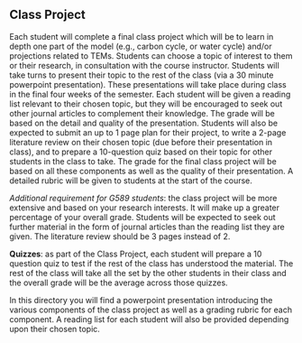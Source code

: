## Class Project

Each student will complete a final class project which will be to learn in depth one part of the model (e.g., carbon cycle, or water cycle) and/or projections related to TEMs. Students can choose a topic of interest to them or their research, in consultation with the course instructor. Students will take turns to present their topic to the rest of the class (via a 30 minute powerpoint presentation). These presentations will take place during class in the final four weeks of the semester. Each student will be given a reading list relevant to their chosen topic, but they will be encouraged to seek out other journal articles to complement their knowledge. The grade will be based on the detail and quality of the presentation. Students will also be expected to submit an up to 1 page plan for their project, to write a 2-page literature review on their chosen topic (due before their presentation in class), and to prepare a 10-question quiz based on their topic for other students in the class to take. The grade for the final class project will be based on all these components as well as the quality of their presentation. A detailed rubric will be given to students at the start of the course.

*Additional requirement for G589 students*: the class project will be more extensive and based on your research interests. It will make up a greater percentage of your overall grade. Students will be expected to seek out further material in the form of journal articles than the reading list they are given. The literature review should be 3 pages instead of 2.

**Quizzes**: as part of the Class Project, each student will prepare a 10 question quiz to test if the rest of the class has understood the material. The rest of the class will take all the set by the other students in their class and the overall grade will be the average across those quizzes.

In this directory you will find a powerpoint presentation introducing the various components of the class project as well as a grading rubric for each component. A reading list for each student will also be provided depending upon their chosen topic.

